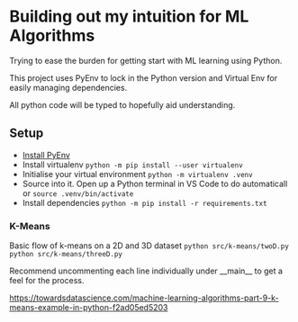 # Building out my intuition for ML Algorithms

Trying to ease the burden for getting start with ML learning using Python.

This project uses PyEnv to lock in the Python version and Virtual Env for easily managing dependencies.

All python code will be typed to hopefully aid understanding.

## Setup

- [Install PyEnv](https://github.com/pyenv/pyenv-installer)
- Install virtualenv
  `python -m pip install --user virtualenv`
- Initialise your virtual environment
  `python -m virtualenv .venv`
- Source into it. Open up a Python terminal in VS Code to do automaticall or
  `source .venv/bin/activate`
- Install dependencies
  `python -m pip install -r requirements.txt`

### K-Means

Basic flow of k-means on a 2D and 3D dataset
`python src/k-means/twoD.py`
`python src/k-means/threeD.py`

Recommend uncommenting each line individually under \_\_main\_\_ to get a feel for the process.

https://towardsdatascience.com/machine-learning-algorithms-part-9-k-means-example-in-python-f2ad05ed5203
